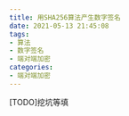 ```yaml
---
title: 用SHA256算法产生数字签名
date: 2021-05-13 21:45:08
tags:
- 算法
- 数字签名
- 端对端加密
categories:
- 端对端加密
---
```


[TODO]挖坑等填